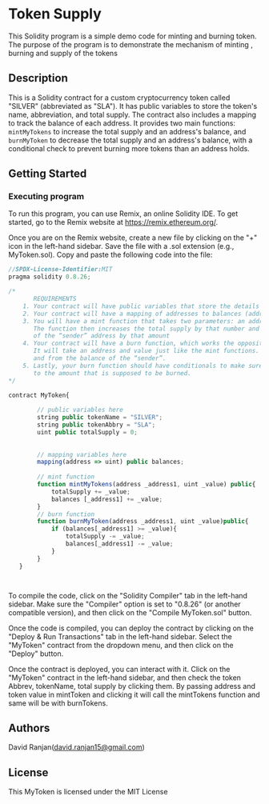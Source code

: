 # Token Supply

This Solidity program is a simple demo code for minting and burning token. The purpose of the program is to demonstrate the mechanism of minting , burning and supply of the tokens

## Description
This is a Solidity contract for a custom cryptocurrency token called "SILVER" (abbreviated as "SLA"). It has public variables to store the token's name, abbreviation, and total supply. The contract also includes a mapping to track the balance of each address. It provides two main functions: `mintMyTokens` to increase the total supply and an address's balance, and `burnMyToken` to decrease the total supply and an address's balance, with a conditional check to prevent burning more tokens than an address holds.
## Getting Started

### Executing program

To run this program, you can use Remix, an online Solidity IDE. To get started, go to the Remix website at https://remix.ethereum.org/.

Once you are on the Remix website, create a new file by clicking on the "+" icon in the left-hand sidebar. Save the file with a .sol extension (e.g., MyToken.sol). Copy and paste the following code into the file:

```javascript
//SPDX-License-Identifier:MIT
pragma solidity 0.8.26;

/*
       REQUIREMENTS
    1. Your contract will have public variables that store the details about your coin (Token Name, Token Abbrv., Total Supply)
    2. Your contract will have a mapping of addresses to balances (address => uint)
    3. You will have a mint function that takes two parameters: an address and a value. 
       The function then increases the total supply by that number and increases the balance 
       of the “sender” address by that amount
    4. Your contract will have a burn function, which works the opposite of the mint function, as it will destroy tokens. 
       It will take an address and value just like the mint functions. It will then deduct the value from the total supply 
       and from the balance of the “sender”.
    5. Lastly, your burn function should have conditionals to make sure the balance of "sender" is greater than or equal 
       to the amount that is supposed to be burned.
*/

contract MyToken{
        
        // public variables here
        string public tokenName = "SILVER";
        string public tokenAbbry = "SLA";
        uint public totalSupply = 0;
    
        
        // mapping variables here
        mapping(address => uint) public balances;
        
        // mint function 
        function mintMyTokens(address _address1, uint _value) public{
            totalSupply += _value;
            balances [_address1] += _value;
        }
        // burn function
        function burnMyToken(address _address1, uint _value)public{
            if (balances[_address1] >= _value){
                totalSupply -= _value;
                balances[_address1] -= _value;
            }
        }
   }




```
To compile the code, click on the "Solidity Compiler" tab in the left-hand sidebar. Make sure the "Compiler" option is set to "0.8.26" (or another compatible version), and then click on the "Compile MyToken.sol" button.

Once the code is compiled, you can deploy the contract by clicking on the "Deploy & Run Transactions" tab in the left-hand sidebar. Select the "MyToken" contract from the dropdown menu, and then click on the "Deploy" button.

Once the contract is deployed, you can interact with it. Click on the "MyToken" contract in the left-hand sidebar, and then check the token Abbrev, tokenName, total supply by clicking them. By passing address and token value in mintToken and clicking it will call the mintTokens function and same will be with burnTokens.

## Authors

David Ranjan(david.ranjan15@gmail.com)


## License

This MyToken is licensed under the MIT License 
